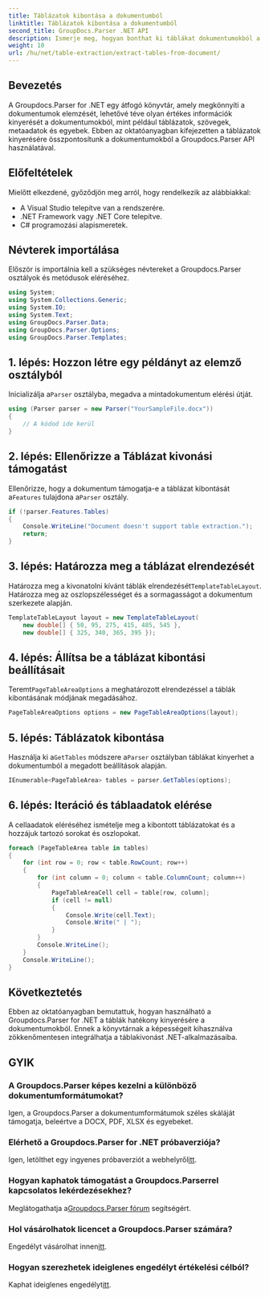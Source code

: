 ```yaml
---
title: Táblázatok kibontása a dokumentumból
linktitle: Táblázatok kibontása a dokumentumból
second_title: GroupDocs.Parser .NET API
description: Ismerje meg, hogyan bonthat ki táblákat dokumentumokból a Groupdocs.Parser for .NET segítségével. Kövesse a részletes útmutatót a funkció integrálásához.
weight: 10
url: /hu/net/table-extraction/extract-tables-from-document/
---
```

## Bevezetés
A Groupdocs.Parser for .NET egy átfogó könyvtár, amely megkönnyíti a dokumentumok elemzését, lehetővé téve olyan értékes információk kinyerését a dokumentumokból, mint például táblázatok, szövegek, metaadatok és egyebek. Ebben az oktatóanyagban kifejezetten a táblázatok kinyerésére összpontosítunk a dokumentumokból a Groupdocs.Parser API használatával.
## Előfeltételek
Mielőtt elkezdené, győződjön meg arról, hogy rendelkezik az alábbiakkal:
- A Visual Studio telepítve van a rendszerére.
- .NET Framework vagy .NET Core telepítve.
- C# programozási alapismeretek.

## Névterek importálása
Először is importálnia kell a szükséges névtereket a Groupdocs.Parser osztályok és metódusok eléréséhez.
```csharp
using System;
using System.Collections.Generic;
using System.IO;
using System.Text;
using GroupDocs.Parser.Data;
using GroupDocs.Parser.Options;
using GroupDocs.Parser.Templates;
```
## 1. lépés: Hozzon létre egy példányt az elemző osztályból
 Inicializálja a`Parser` osztályba, megadva a mintadokumentum elérési útját.
```csharp
using (Parser parser = new Parser("YourSampleFile.docx"))
{
    // A kódod ide kerül
}
```
## 2. lépés: Ellenőrizze a Táblázat kivonási támogatást
 Ellenőrizze, hogy a dokumentum támogatja-e a táblázat kibontását a`Features` tulajdona a`Parser` osztály.
```csharp
if (!parser.Features.Tables)
{
    Console.WriteLine("Document doesn't support table extraction.");
    return;
}
```
## 3. lépés: Határozza meg a táblázat elrendezését
Határozza meg a kivonatolni kívánt táblák elrendezését`TemplateTableLayout`. Határozza meg az oszlopszélességet és a sormagasságot a dokumentum szerkezete alapján.
```csharp
TemplateTableLayout layout = new TemplateTableLayout(
    new double[] { 50, 95, 275, 415, 485, 545 },
    new double[] { 325, 340, 365, 395 });
```
## 4. lépés: Állítsa be a táblázat kibontási beállításait
 Teremt`PageTableAreaOptions` a meghatározott elrendezéssel a táblák kibontásának módjának megadásához.
```csharp
PageTableAreaOptions options = new PageTableAreaOptions(layout);
```
## 5. lépés: Táblázatok kibontása
 Használja ki a`GetTables` módszere a`Parser` osztályban táblákat kinyerhet a dokumentumból a megadott beállítások alapján.
```csharp
IEnumerable<PageTableArea> tables = parser.GetTables(options);
```
## 6. lépés: Iteráció és táblaadatok elérése
A cellaadatok eléréséhez ismételje meg a kibontott táblázatokat és a hozzájuk tartozó sorokat és oszlopokat.
```csharp
foreach (PageTableArea table in tables)
{
    for (int row = 0; row < table.RowCount; row++)
    {
        for (int column = 0; column < table.ColumnCount; column++)
        {
            PageTableAreaCell cell = table[row, column];
            if (cell != null)
            {
                Console.Write(cell.Text);
                Console.Write(" | ");
            }
        }
        Console.WriteLine();
    }
    Console.WriteLine();
}
```
## Következtetés
Ebben az oktatóanyagban bemutattuk, hogyan használható a Groupdocs.Parser for .NET a táblák hatékony kinyerésére a dokumentumokból. Ennek a könyvtárnak a képességeit kihasználva zökkenőmentesen integrálhatja a táblakivonást .NET-alkalmazásaiba.

## GYIK
### A Groupdocs.Parser képes kezelni a különböző dokumentumformátumokat?
Igen, a Groupdocs.Parser a dokumentumformátumok széles skáláját támogatja, beleértve a DOCX, PDF, XLSX és egyebeket.
### Elérhető a Groupdocs.Parser for .NET próbaverziója?
 Igen, letölthet egy ingyenes próbaverziót a webhelyről[itt](https://releases.groupdocs.com/).
### Hogyan kaphatok támogatást a Groupdocs.Parserrel kapcsolatos lekérdezésekhez?
 Meglátogathatja a[Groupdocs.Parser fórum](https://forum.groupdocs.com/c/parser/17) segítségért.
### Hol vásárolhatok licencet a Groupdocs.Parser számára?
 Engedélyt vásárolhat innen[itt](https://purchase.groupdocs.com/buy).
### Hogyan szerezhetek ideiglenes engedélyt értékelési célból?
 Kaphat ideiglenes engedélyt[itt](https://purchase.groupdocs.com/temporary-license/).